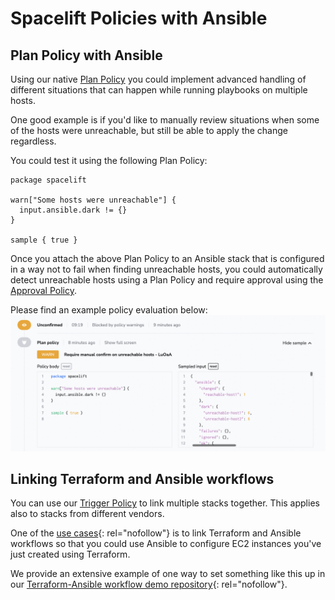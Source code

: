 # Spacelift Policies with Ansible

## Plan Policy with Ansible

Using our native [Plan Policy](../../concepts/policy/terraform-plan-policy.md) you could implement advanced handling of different situations that can happen while running playbooks on multiple hosts.

One good example is if you'd like to manually review situations when some of the hosts were unreachable, but still be able to apply the change regardless.

You could test it using the following Plan Policy:

```opa
package spacelift

warn["Some hosts were unreachable"] {
  input.ansible.dark != {}
}

sample { true }
```

Once you attach the above Plan Policy to an Ansible stack that is configured in a way not to fail when finding unreachable hosts, you could automatically detect unreachable hosts using a Plan Policy and require approval using the [Approval Policy](../../concepts/policy/approval-policy.md).

Please find an example policy evaluation below:
![Ansible example policy evaluation](../../assets/screenshots/ansible/ansible-12-plan-policy.png)

## Linking Terraform and Ansible workflows

You can use our [Trigger Policy](../../concepts/policy/trigger-policy.md) to link multiple stacks together. This applies also to stacks from different vendors.

One of the [use cases](https://spacelift.io/blog/spacelift-ansible-integration-beta){: rel="nofollow"} is to link Terraform and Ansible workflows so that you could use Ansible to configure EC2 instances you've just created using Terraform.

We provide an extensive example of one way to set something like this up in our [Terraform-Ansible workflow demo repository](https://github.com/spacelift-io-examples/terraform-ansible-workflow-demo){: rel="nofollow"}.
